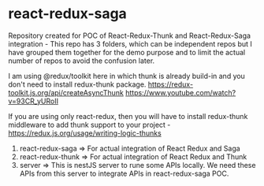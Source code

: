 # react-redux-saga

Repository created for POC of React-Redux-Thunk and React-Redux-Saga integration -
This repo has 3 folders, which can be independent repos but I have grouped them together for the demo purpose and to limit the actual number of repos to avoid the confusion later.

I am using @redux/toolkit here in which thunk is already build-in and you don't need to install redux-thunk package.
https://redux-toolkit.js.org/api/createAsyncThunk
https://www.youtube.com/watch?v=93CR_yURoII

If you are using only react-redux, then you will have to install redux-thunk middleware to add thunk support to your project - https://redux.js.org/usage/writing-logic-thunks

1. react-redux-saga => For actual integration of React Redux and Saga
2. react-redux-thunk => For actual integration of React Redux and Thunk
3. server => This is nestJS server to rune some APIs locally. We need these APIs from this server to integrate APIs in react-redux-saga POC.
